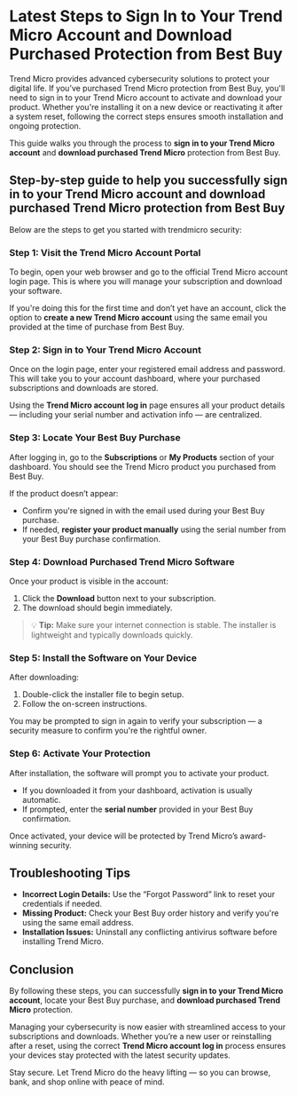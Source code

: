 # Latest Steps to Sign In to Your Trend Micro Account and Download Purchased Protection from Best Buy

Trend Micro provides advanced cybersecurity solutions to protect your digital life. If you’ve purchased Trend Micro protection from Best Buy, you'll need to sign in to your Trend Micro account to activate and download your product. Whether you're installing it on a new device or reactivating it after a system reset, following the correct steps ensures smooth installation and ongoing protection.

This guide walks you through the process to **sign in to your Trend Micro account** and **download purchased Trend Micro** protection from Best Buy.

## Step-by-step guide to help you successfully sign in to your Trend Micro account and download purchased Trend Micro protection from Best Buy

Below are the steps to get you started with trendmicro security:

### Step 1: Visit the Trend Micro Account Portal

To begin, open your web browser and go to the official Trend Micro account login page. This is where you will manage your subscription and download your software.

If you're doing this for the first time and don’t yet have an account, click the option to **create a new Trend Micro account** using the same email you provided at the time of purchase from Best Buy.



### Step 2: Sign in to Your Trend Micro Account

Once on the login page, enter your registered email address and password. This will take you to your account dashboard, where your purchased subscriptions and downloads are stored.

Using the **Trend Micro account log in** page ensures all your product details — including your serial number and activation info — are centralized.



### Step 3: Locate Your Best Buy Purchase

After logging in, go to the **Subscriptions** or **My Products** section of your dashboard. You should see the Trend Micro product you purchased from Best Buy.

If the product doesn’t appear:

- Confirm you're signed in with the email used during your Best Buy purchase.
- If needed, **register your product manually** using the serial number from your Best Buy purchase confirmation.



### Step 4: Download Purchased Trend Micro Software

Once your product is visible in the account:

1. Click the **Download** button next to your subscription.
2. The download should begin immediately.

> 💡 **Tip:** Make sure your internet connection is stable. The installer is lightweight and typically downloads quickly.



### Step 5: Install the Software on Your Device

After downloading:

1. Double-click the installer file to begin setup.
2. Follow the on-screen instructions.

You may be prompted to sign in again to verify your subscription — a security measure to confirm you're the rightful owner.



### Step 6: Activate Your Protection

After installation, the software will prompt you to activate your product.

- If you downloaded it from your dashboard, activation is usually automatic.
- If prompted, enter the **serial number** provided in your Best Buy confirmation.

Once activated, your device will be protected by Trend Micro’s award-winning security.



## Troubleshooting Tips

- **Incorrect Login Details:** Use the “Forgot Password” link to reset your credentials if needed.
- **Missing Product:** Check your Best Buy order history and verify you're using the same email address.
- **Installation Issues:** Uninstall any conflicting antivirus software before installing Trend Micro.



## Conclusion

By following these steps, you can successfully **sign in to your Trend Micro account**, locate your Best Buy purchase, and **download purchased Trend Micro** protection.

Managing your cybersecurity is now easier with streamlined access to your subscriptions and downloads. Whether you’re a new user or reinstalling after a reset, using the correct **Trend Micro account log in** process ensures your devices stay protected with the latest security updates.

Stay secure. Let Trend Micro do the heavy lifting — so you can browse, bank, and shop online with peace of mind.
